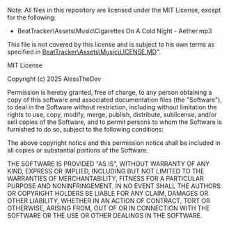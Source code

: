 Note: All files in this repository are licensed under the MIT License,
except for the following:
- BeatTracker\Assets\Music\Cigarettes On A Cold Night - Aether.mp3

This file is not covered by this license and is subject to his own terms
as specified in [BeatTracker\Assets\Music\LICENSE.MD](BeatTracker\Assets\Music\LICENSE.MD)".

MIT License

Copyright (c) 2025 AlessTheDev

Permission is hereby granted, free of charge, to any person obtaining a copy
of this software and associated documentation files (the "Software"), to deal
in the Software without restriction, including without limitation the rights
to use, copy, modify, merge, publish, distribute, sublicense, and/or sell
copies of the Software, and to permit persons to whom the Software is
furnished to do so, subject to the following conditions:

The above copyright notice and this permission notice shall be included in all
copies or substantial portions of the Software.

THE SOFTWARE IS PROVIDED "AS IS", WITHOUT WARRANTY OF ANY KIND, EXPRESS OR
IMPLIED, INCLUDING BUT NOT LIMITED TO THE WARRANTIES OF MERCHANTABILITY,
FITNESS FOR A PARTICULAR PURPOSE AND NONINFRINGEMENT. IN NO EVENT SHALL THE
AUTHORS OR COPYRIGHT HOLDERS BE LIABLE FOR ANY CLAIM, DAMAGES OR OTHER
LIABILITY, WHETHER IN AN ACTION OF CONTRACT, TORT OR OTHERWISE, ARISING FROM,
OUT OF OR IN CONNECTION WITH THE SOFTWARE OR THE USE OR OTHER DEALINGS IN THE
SOFTWARE.